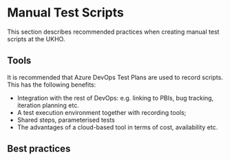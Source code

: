 # Manual Test Scripts

This section describes recommended practices when creating manual test scripts at the UKHO.

## Tools

It is recommended that Azure DevOps Test Plans are used to record scripts.  This has the following benefits:

- Integration with the rest of DevOps: e.g. linking to PBIs, bug tracking, iteration planning etc.
- A test execution environment together with recording tools;
- Shared steps, parameterised tests
- The advantages of a cloud-based tool in terms of cost, availability etc.

## Best practices
